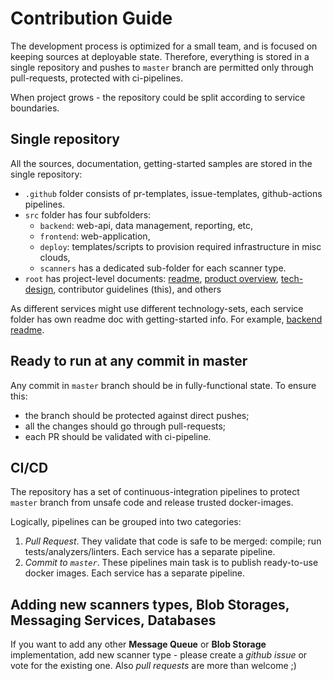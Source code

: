 # Contribution Guide

The development process is optimized for a small team, and is focused on keeping sources at deployable state. Therefore, everything is stored in a single repository and pushes to `master` branch are permitted only through pull-requests, protected with ci-pipelines.

When project grows - the repository could be split according to service boundaries.

## Single repository

All the sources, documentation, getting-started samples are stored in the single repository:

- `.github` folder consists of pr-templates, issue-templates, github-actions pipelines.
- `src` folder has four subfolders:
  - `backend`: web-api, data management, reporting, etc,
  - `frontend`: web-application,
  - `deploy`: templates/scripts to provision required infrastructure in misc clouds,
  - `scanners` has a dedicated sub-folder for each scanner type.
- `root` has project-level documents: [readme](/README.md), [product overview](/PRODUCTOVERVIEW.md), [tech-design](./TECH_DESIGN.md), contributor guidelines (this), and others

As different services might use different technology-sets, each service folder has own readme doc with getting-started info. For example, [backend readme](/src/backend/README.md).

## Ready to run at any commit in master

Any commit in `master` branch should be in fully-functional state. To ensure this:

- the branch should be protected against direct pushes;
- all the changes should go through pull-requests;
- each PR should be validated with ci-pipeline.

## CI/CD

The repository has a set of continuous-integration pipelines to protect `master` branch from unsafe code and release trusted docker-images.

Logically, pipelines can be grouped into two categories:

1. _Pull Request_. They validate that code is safe to be merged: compile; run tests/analyzers/linters. Each service has a separate pipeline.
2. _Commit to `master`_. These pipelines main task is to publish ready-to-use docker images. Each service has a separate pipeline.

## Adding new scanners types, Blob Storages, Messaging Services, Databases

If you want to add any other **Message Queue** or **Blob Storage** implementation, add new scanner type - please create a *github issue* or vote for the existing one. Also *pull requests* are more than welcome ;)
